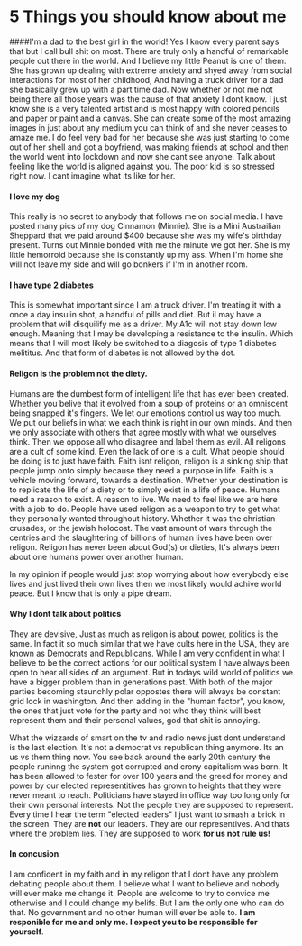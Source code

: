 # 5 Things you should know about me

####I'm a dad to the best girl in the world!
Yes I know every parent says that but I call bull shit on most. There are truly only a handful of remarkable people out there in the world. And I believe my little Peanut is one of them. She has grown up dealing with extreme anxiety and shyed away from social interactions for most of her childhood, And having a truck driver for a dad she basically grew up with a part time dad. Now whether or not me not being there all those years was the cause of that anxiety I dont know. I just know she is a very talented artist and is most happy with colored pencils and paper or paint and a canvas. She can create some of the most amazing images in just about any medium you can think of and she never ceases to amaze me. I do feel very bad for her because she was just starting to come out of her shell and got a boyfriend, was making friends at school and then the world went into lockdown and now she cant see anyone. Talk about feeling like the world is aligned against you. The poor kid is so stressed right now. I cant imagine what its like for her.

#### I love my dog
This really is no secret to anybody that follows me on social media. I have posted many pics of my dog Cinnamon (Minnie). She is a Mini Austrailian Sheppard that we paid around $400 because she was my wife's birthday present. Turns out Minnie bonded with me the minute we got her. She is my little hemorroid because she is constantly up my ass. When I'm home she will not leave my side and will go bonkers if I'm in another room.
#### I have type 2 diabetes 
This is somewhat important since I am a truck driver. I'm treating it with a once a day insulin shot, a handful of pills and diet. But iI may have a problem that will disquilify me as a driver. My A1c will not stay down low enough. Meaning that I may be developing a resistance to the insulin. Which means that I will most likely be switched to a diagosis of type 1 diabetes melititus. And that form of diabetes is not allowed by the dot. 
#### Religon is the problem not the diety.
Humans are the dumbest form of intelligent life that has ever been created. Whether you belive that it evolved from a soup of proteins or an omniscent being snapped it's fingers. We let our emotions control us way too much. We put our beliefs in what we each think is right in our own minds. And then we only associate with others that agree mostly with what we ourselves think. Then we oppose all who disagree and label them as evil. All religons are a cult of some kind. Even the lack of one is a cult. What people should be doing is to just have faith. Faith isnt religon, religon is a sinking ship that people jump onto simply because they need a purpose in life. Faith is a vehicle moving forward, towards a destination. Whether your destination is to replicate the life of a diety or to simply exist in a life of peace. Humans need a reason to exist. A reason to live. We need to feel like we are here with a job to do. People have used religon as a weapon to try to get what they personally wanted throughout history. Whether it was the christian crusades, or the jewish holocost. The vast amount of wars through the centries and the slaughtering of billions of human lives have been over religon. Religon has never been about God(s) or dieties, It's always been about one humans power over another human. 

In my opinion if people would just stop worrying about how everybody else lives and just lived their own lives then we most likely would achive world peace. But I know that is only a pipe dream.
#### Why I dont talk about politics
They are devisive, Just as much as religon is about power, politics is the same. In fact it so much similar that we have cults here in the USA, they are known as Democrats and Republicans. While I am very confident in what I believe to be the correct actions for our political system I have always been open to hear all sides of an argument. But in todays wild world of politics we have a bigger problem than in generations past. With both of the major parties becoming staunchly polar oppostes there will always be constant grid lock in washington. And then adding in the "human factor", you know, the ones that just vote for the party and not who they think will best represent them and their personal values, god that shit is annoying.
 
What the wizzards of smart on the tv and radio news just dont understand is the last election. It's not a democrat vs republican thing anymore. Its an us vs them thing now. You see back around the early 20th century the people runinng the system got corrupted and crony capitalism was born. It has been allowed to fester for over 100 years and the greed for money and power by our elected representitives has grown to heights that they were never meant to reach. Politicians have stayed in office way too long only for their own personal interests. Not the people they are supposed to represent. Every time I hear the term "elected leaders" I just want to smash a brick in the screen. They are **not** our leaders. They are our representives. And thats where the problem lies. They are supposed to work **for us not rule us!**
#### In concusion
I am confident in my faith and in my religon that I dont have any problem debating people about them. I believe what I want to believe and nobody will ever make me change it. People are welcome to try to convice me otherwise and I could change my belifs. But I am the only one who can do that. No government and no other human will ever be able to. **I am responible for me and only me. I expect you to be responsible for yourself**. 